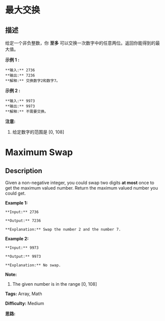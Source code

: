 # 最大交换

## 描述

给定一个非负整数，你 **至多** 可以交换一次数字中的任意两位。返回你能得到的最大值。

**示例 1 :**

    
    
    **输入:** 2736
    **输出:** 7236
    **解释:** 交换数字2和数字7。
    

**示例 2 :**

    
    
    **输入:** 9973
    **输出:** 9973
    **解释:** 不需要交换。
    

**注意:**

  1. 给定数字的范围是 [0, 108]



# Maximum Swap

## Description



Given a non-negative integer, you could swap two digits **at most** once to get the maximum valued number. Return the maximum valued number you could get.

**Example 1:**  

    
    
    **Input:** 2736
    **Output:** 7236
    **Explanation:** Swap the number 2 and the number 7.
    

**Example 2:**  

    
    
    **Input:** 9973
    **Output:** 9973
    **Explanation:** No swap.
    

**Note:**  

  1. The given number is in the range [0, 108]


**Tags:** Array, Math

**Difficulty:** Medium

**思路:**
